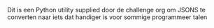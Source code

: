 Dit is een Python utility supplied door de challenge org om JSONS te converten naar iets
dat handiger is voor sommige programmeer talen